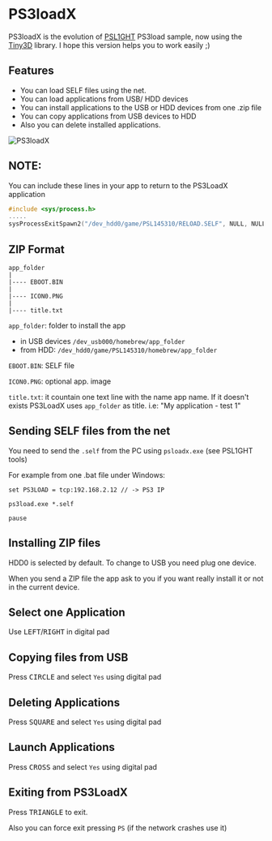 # PS3loadX

PS3loadX is the evolution of [PSL1GHT](https://github.com/ps3dev/PSL1GHT/) PS3load sample, now using the [Tiny3D](https://github.com/wargio/tiny3D/) library. I hope this version helps you to work easily ;)

## Features
- You can load SELF files using the net.
- You can load applications from USB/ HDD devices
- You can install applications to the USB or HDD devices from one .zip file
- You can copy applications from USB devices to HDD
- Also you can delete installed applications.

![PS3loadX](https://user-images.githubusercontent.com/1153055/89194908-65477980-d57e-11ea-8d7f-67e73060b9a5.png)

NOTE:
-----

You can include these lines in your app to return to the PS3LoadX application
```c
#include <sys/process.h>
.....
sysProcessExitSpawn2("/dev_hdd0/game/PSL145310/RELOAD.SELF", NULL, NULL, NULL, 0, 1001, SYS_PROCESS_SPAWN_STACK_SIZE_1M);
```

ZIP Format
----------

```
app_folder
|
|---- EBOOT.BIN
|
|---- ICON0.PNG
|
|---- title.txt
```

`app_folder`: folder to install the app
 - in USB devices `/dev_usb000/homebrew/app_folder`
 - from HDD: `/dev_hdd0/game/PSL145310/homebrew/app_folder`

`EBOOT.BIN`: SELF file

`ICON0.PNG`: optional app. image

`title.txt`: it countain one text line with the name app name. If it doesn't exists PS3LoadX uses `app_folder` as title. i.e: "My application - test 1"

Sending SELF files from the net
-------------------------------

You need to send the `.self` from the PC using `psloadx.exe` (see PSL1GHT tools)

For example from one .bat file under Windows:
```
set PS3LOAD = tcp:192.168.2.12 // -> PS3 IP

ps3load.exe *.self

pause
```

Installing ZIP files
--------------------

HDD0 is selected by default. To change to USB you need plug one device.

When you send a ZIP file the app ask to you if you want really install it or not in the current device.

Select one Application
----------------------

Use <kbd>LEFT</kbd>/<kbd>RIGHT</kbd> in digital pad

Copying files from USB
----------------------

Press <kbd>CIRCLE</kbd> and select `Yes` using digital pad

Deleting Applications
---------------------

Press <kbd>SQUARE</kbd> and select `Yes` using digital pad

Launch Applications
-------------------

Press <kbd>CROSS</kbd> and select `Yes` using digital pad

Exiting from PS3LoadX
---------------------

Press <kbd>TRIANGLE</kbd> to exit.

Also you can force exit pressing `PS` (if the network crashes use it)
